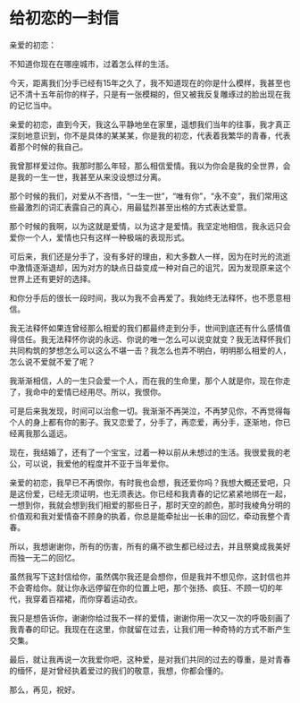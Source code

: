 # 给初恋的一封信

亲爱的初恋： 

不知道你现在在哪座城市，过着怎么样的生活。 

今天，距离我们分手已经有15年之久了，我不知道现在的你是什么模样，我甚至也记不清十五年前你的样子，只是有一张模糊的，但又被我反复雕琢过的脸出现在我的记忆当中。 

亲爱的初恋，直到今天，我这么平静地坐在家里，遥想我们当年的往事，我才真正深刻地意识到，你不是具体的某某某，你是我的初恋，代表着我繁华的青春，代表着那个时候的我自己。 

我曾那样爱过你。我那时那么年轻，那么相信爱情。我以为你会是我的全世界，会是我的一生一世，我甚至从来没设想过分离。 

那个时候的我们，对爱从不吝惜，“一生一世”，“唯有你”，“永不变”，我们常用这些最激烈的词汇表露自己的真心，用最猛烈甚至出格的方式表达爱意。 

那个时候的我啊，以为这就是爱情，以为这才是爱情。我坚定地相信，我永远只会爱你一个人，爱情也只有这样一种极端的表现形式。 

可后来，我们还是分手了，没有多好的理由，和大多数人一样，因为在时光的流逝中激情逐渐退却，因为对方的缺点日益变成一种对自己的诅咒，因为发现原来这个世界上还有更好的选择。 

和你分手后的很长一段时间，我以为我不会再爱了。我始终无法释怀，也不愿意相信。 

我无法释怀如果连曾经那么相爱的我们都最终走到分手，世间到底还有什么感情值得信任。我无法释怀你说的永远、你说的唯一怎么可以说变就变？我无法释怀我们共同构筑的梦想怎么可以这么不堪一击？我怎么也弄不明白，明明那么相爱的人，怎么说不爱就不爱了呢？ 

我渐渐相信，人的一生只会爱一个人，而在我的生命里，那个人就是你，现在你走了，我命中的爱情已经用尽。所以，我恨你。 

可是后来我发现，时间可以治愈一切。我渐渐不再哭泣，不再梦见你，不再觉得每个人的身上都有你的影子。我又恋爱了，分手了，再恋爱，再分手，逐渐地，你已经离我那么遥远。 

现在，我结婚了，还有了一个宝宝，过着一种以前从未想过的生活。我很爱我的老公，可以说，我爱他的程度并不亚于当年爱你。 

亲爱的初恋，我早已不再恨你，有时我也会想，我还爱你吗？我想大概还爱吧，只是这份爱，已经无须证明，也无须表达。你已经和我青春的记忆紧紧地绑在一起，一想到你，我就会想到我们相爱的那些日子，那时天空的颜色，那时我棱角分明的价值观和我对爱情奋不顾身的执着，你总是能牵扯出一长串的回忆，牵动我整个青春。 

所以，我想谢谢你，所有的伤害，所有的痛不欲生都已经过去，并且祭奠成我美好而独一无二的回忆。 

虽然我写下这封信给你，虽然偶尔我还是会想你，但是我并不想见你，这封信也并不会寄给你。就让你永远停留在你的位置上吧，那个张扬、疯狂、不顾一切的年代，我穿着百褶裙，而你穿着运动衣。 

我只是想告诉你，谢谢你给过我不一样的爱情，谢谢你用一次又一次的呼吸刻画了我青春的印记。我现在在这里，你就留在过去，让我们用一种奇特的方式不断产生交集。 

最后，就让我再说一次我爱你吧，这种爱，是对我们共同的过去的尊重，是对青春的缅怀，是对曾经执着爱过的我们的敬意，我想，你都会懂的。 

那么，再见，祝好。